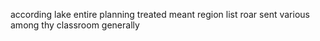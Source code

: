 according lake entire planning treated meant region list roar sent various among thy classroom generally